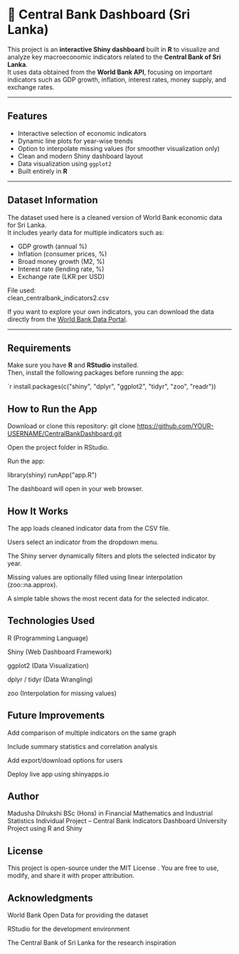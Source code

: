 # 🏦 Central Bank Dashboard (Sri Lanka)

This project is an **interactive Shiny dashboard** built in **R** to visualize and analyze key macroeconomic indicators related to the **Central Bank of Sri Lanka**.  
It uses data obtained from the **World Bank API**, focusing on important indicators such as GDP growth, inflation, interest rates, money supply, and exchange rates.

---

## Features

- Interactive selection of economic indicators  
- Dynamic line plots for year-wise trends  
- Option to interpolate missing values (for smoother visualization only)  
- Clean and modern Shiny dashboard layout  
- Data visualization using `ggplot2`  
- Built entirely in **R**

---

##  Dataset Information

The dataset used here is a cleaned version of World Bank economic data for Sri Lanka.  
It includes yearly data for multiple indicators such as:

- GDP growth (annual %)
- Inflation (consumer prices, %)
- Broad money growth (M2, %)
- Interest rate (lending rate, %)
- Exchange rate (LKR per USD)

File used:  
clean_centralbank_indicators2.csv

If you want to explore your own indicators, you can download the data directly from the [World Bank Data Portal](https://data.worldbank.org/).

---

##  Requirements

Make sure you have **R** and **RStudio** installed.  
Then, install the following packages before running the app:

`r
install.packages(c("shiny", "dplyr", "ggplot2", "tidyr", "zoo", "readr"))

## How to Run the App

Download or clone this repository:
git clone https://github.com/YOUR-USERNAME/CentralBankDashboard.git

Open the project folder in RStudio.

Run the app:

library(shiny)
runApp("app.R")


The dashboard will open in your web browser.

## How It Works

The app loads cleaned indicator data from the CSV file.

Users select an indicator from the dropdown menu.

The Shiny server dynamically filters and plots the selected indicator by year.

Missing values are optionally filled using linear interpolation (zoo::na.approx).

A simple table shows the most recent data for the selected indicator.


##  Technologies Used

R (Programming Language)

Shiny (Web Dashboard Framework)

ggplot2 (Data Visualization)

dplyr / tidyr (Data Wrangling)

zoo (Interpolation for missing values)

## Future Improvements

Add comparison of multiple indicators on the same graph

Include summary statistics and correlation analysis

Add export/download options for users

Deploy live app using shinyapps.io

## Author

Madusha Dilrukshi
BSc (Hons) in Financial Mathematics and Industrial Statistics
Individual Project – Central Bank Indicators Dashboard
University Project using R and Shiny

## License

This project is open-source under the MIT License
.
You are free to use, modify, and share it with proper attribution.

## Acknowledgments

World Bank Open Data for providing the dataset

RStudio for the development environment

The Central Bank of Sri Lanka for the research inspiration
